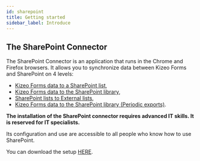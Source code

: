 ```yaml
---
id: sharepoint
title: Getting started
sidebar_label: Introduce
---
```


## The SharePoint Connector

The SharePoint Connector is an application that runs in the Chrome and Firefox browsers. It allows you to synchronize data between Kizeo Forms and SharePoint on 4 levels:
- [Kizeo Forms data to a SharePoint list](sp-update-list.md),
- [Kizeo Forms data to the SharePoint library](sp-upload-files.md),
- [SharePoint lists to External lists](sp-update-kf-list.md),
- [Kizeo Forms data to the SharePoint library (Periodic exports)](sp-sheduled.md).

**The installation of the SharePoint connector requires advanced IT skills. It is reserved for IT specialists.**

Its configuration and use are accessible to all people who know how to use SharePoint.

You can download the setup [HERE](https://s3.eu-west-3.amazonaws.com/dw.kizeo.net/download/sharepoint/latest/sharepoint-connector-latest.zip).